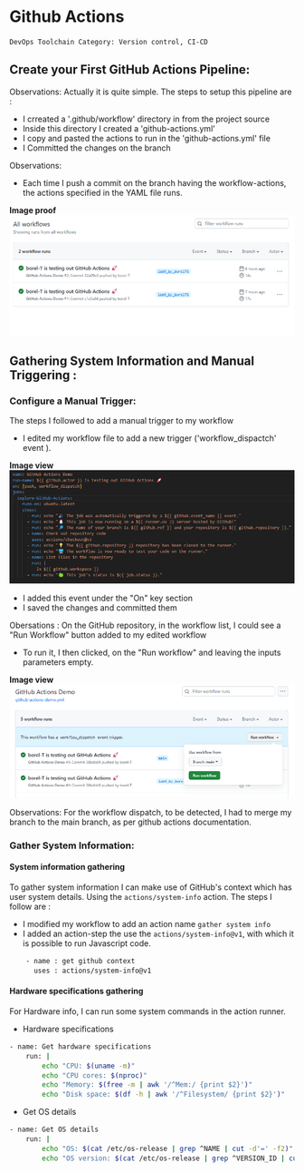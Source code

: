 # Github Actions

```
DevOps Toolchain Category: Version control, CI-CD
```

## Create your First GitHub Actions Pipeline:

Observations: Actually it is quite simple. The steps to setup this pipeline are :

- I crreated a '.github/workflow' directory in from the project source
- Inside this directory I created a 'github-actions.yml'
- I copy and pasted the actions to run in the 'github-actions.yml' file
- I Committed the changes on the branch

Observations:

- Each time I push a commit on the branch having the workflow-actions, the actions specified in the YAML file runs.

**Image proof**
![Settings](assets/workflow-runs.png)

## Gathering System Information and Manual Triggering :

### Configure a Manual Trigger:

The steps I followed to add a manual trigger to my workflow

- I edited my workflow file to add a new trigger ('workflow_dispactch' event ).

**Image view**
![Settings](assets/workflow-dispatch.png)

- I added this event under the "On" key section
- I saved the changes and committed them

Obersations : On the GitHub repository, in the workflow list, I could see a "Run Workflow" button added to my edited workflow

- To run it, I then clicked, on the "Run workflow" and leaving the inputs parameters empty.

**Image view**
![Settings](assets/manual-run.png)

Observations: For the workflow dispatch, to be detected, I had to merge my branch to the main branch, as per github actions documentation.

### Gather System Information:

#### System information gathering

To gather system information I can make use of GitHub's context which has user system details. Using the `actions/system-info` action.
The steps I follow are :

- I modified my workflow to add an action name `gather system info`
- I added an action-step the use the `actions/system-info@v1`, with which it is possible to run Javascript code.

```sh
    - name : get github context
      uses : actions/system-info@v1
```

#### Hardware specifications gathering

For Hardware info, I can run some system commands in the action runner.

- Hardware specifications

```sh
- name: Get hardware specifications
    run: |
        echo "CPU: $(uname -m)"
        echo "CPU cores: $(nproc)"
        echo "Memory: $(free -m | awk '/^Mem:/ {print $2}')"
        echo "Disk space: $(df -h | awk '/^Filesystem/ {print $2}')"
```

- Get OS details

```sh
- name: Get OS details
    run: |
        echo "OS: $(cat /etc/os-release | grep ^NAME | cut -d'=' -f2)"
        echo "OS version: $(cat /etc/os-release | grep ^VERSION_ID | cut -d'=' -f2)"
```
